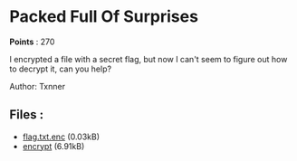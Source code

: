 # Packed Full Of Surprises
**Points** : 270

I encrypted a file with a secret flag, but now I can't seem to figure out how to decrypt it, can you help?

Author: Txnner

## Files : 

 - [flag.txt.enc](./flag.txt.enc) (0.03kB)
 - [encrypt](./encrypt) (6.91kB)